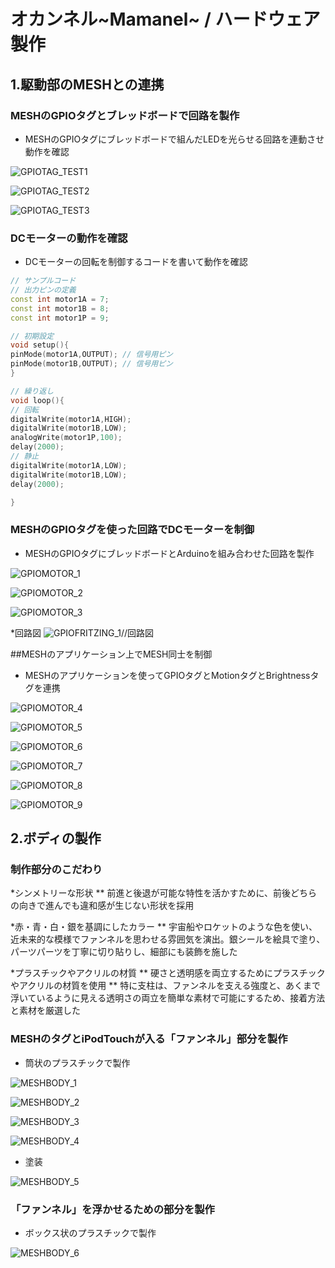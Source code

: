 # オカンネル~Mamanel~ / ハードウェア製作
## 1.駆動部のMESHとの連携
### MESHのGPIOタグとブレッドボードで回路を製作

* MESHのGPIOタグにブレッドボードで組んだLEDを光らせる回路を連動させ動作を確認

![GPIOTAG_TEST1](https://github.com/jphacks/KB_06/blob/deploy/Promotion/Images/Dev_Device/%E5%86%99%E7%9C%9F%202015-11-28%2014%2037%2059.jpg "Mamanel01")

![GPIOTAG_TEST2](https://github.com/jphacks/KB_06/blob/deploy/Promotion/Images/Dev_Device/%E5%86%99%E7%9C%9F%202015-11-28%2014%2038%2003.jpg "Mamanel02")

![GPIOTAG_TEST3](https://github.com/jphacks/KB_06/blob/deploy/Promotion/Images/Dev_Device/%E5%86%99%E7%9C%9F%202015-11-28%2014%2038%2010.jpg "Mamanel03")

### DCモーターの動作を確認
* DCモーターの回転を制御するコードを書いて動作を確認

```Arduino:motor_sample.ino
// サンプルコード
// 出力ピンの定義
const int motor1A = 7;
const int motor1B = 8;
const int motor1P = 9;

// 初期設定
void setup(){
pinMode(motor1A,OUTPUT); // 信号用ピン
pinMode(motor1B,OUTPUT); // 信号用ピン
}

// 繰り返し
void loop(){
// 回転
digitalWrite(motor1A,HIGH);
digitalWrite(motor1B,LOW);
analogWrite(motor1P,100);
delay(2000);
// 静止
digitalWrite(motor1A,LOW);
digitalWrite(motor1B,LOW);
delay(2000);

}
```


### MESHのGPIOタグを使った回路でDCモーターを制御
* MESHのGPIOタグにブレッドボードとArduinoを組み合わせた回路を製作

![GPIOMOTOR_1](https://github.com/jphacks/KB_06/blob/deploy/Promotion/Images/Dev_Device/%E5%86%99%E7%9C%9F%202015-11-28%2016%2026%2027.jpg "Mamanel04")

![GPIOMOTOR_2](https://github.com/jphacks/KB_06/blob/deploy/Promotion/Images/Dev_Device/%E5%86%99%E7%9C%9F%202015-11-28%2016%2024%2039.jpg "Mamanel05")

![GPIOMOTOR_3](https://github.com/jphacks/KB_06/blob/deploy/Promotion/Images/Dev_Device/%E5%86%99%E7%9C%9F%202015-11-28%2016%2026%2052.jpg "Mamanel06")

*回路図
![GPIOFRITZING_1](MESH_回路.png)//回路図


##MESHのアプリケーション上でMESH同士を制御
* MESHのアプリケーションを使ってGPIOタグとMotionタグとBrightnessタグを連携

![GPIOMOTOR_4](https://github.com/jphacks/KB_06/blob/deploy/Promotion/Images/Dev_Device/%E5%86%99%E7%9C%9F%202015-11-28%2016%2021%2031.png "Mamanel07")

![GPIOMOTOR_5](https://github.com/jphacks/KB_06/blob/deploy/Promotion/Images/Dev_Device/%E5%86%99%E7%9C%9F%202015-11-28%2016%2021%2037.png "Mamanel08")

![GPIOMOTOR_6](https://github.com/jphacks/KB_06/blob/deploy/Promotion/Images/Dev_Device/%E5%86%99%E7%9C%9F%202015-11-28%2016%2021%2057.png "Mamanel09")

![GPIOMOTOR_7](https://github.com/jphacks/KB_06/blob/deploy/Promotion/Images/Dev_Device/%E5%86%99%E7%9C%9F%202015-11-28%2016%2022%2004.png "Mamanel10")

![GPIOMOTOR_8](https://github.com/jphacks/KB_06/blob/deploy/Promotion/Images/Dev_Device/%E5%86%99%E7%9C%9F%202015-11-28%2016%2022%2014.png "Mamanel11")

![GPIOMOTOR_9](https://github.com/jphacks/KB_06/blob/deploy/Promotion/Images/Dev_Device/%E5%86%99%E7%9C%9F%202015-11-28%2016%2023%2053.png "Mamanel12")

## 2.ボディの製作

### 制作部分のこだわり
*シンメトリーな形状
** 前進と後退が可能な特性を活かすために、前後どちらの向きで進んでも違和感が生じない形状を採用

*赤・青・白・銀を基調にしたカラー
** 宇宙船やロケットのような色を使い、近未来的な模様でファンネルを思わせる雰囲気を演出。銀シールを絵具で塗り、パーツパーツを丁寧に切り貼りし、細部にも装飾を施した

*プラスチックやアクリルの材質
** 硬さと透明感を両立するためにプラスチックやアクリルの材質を使用
** 特に支柱は、ファンネルを支える強度と、あくまで浮いているように見える透明さの両立を簡単な素材で可能にするため、接着方法と素材を厳選した


### MESHのタグとiPodTouchが入る「ファンネル」部分を製作


* 筒状のプラスチックで製作

![MESHBODY_1](https://github.com/jphacks/KB_06/blob/update_Devlog/Promotion/Images/Dev_Device/DSC01637.JPG "Mamanel13")

![MESHBODY_2](https://github.com/jphacks/KB_06/blob/update_Devlog/Promotion/Images/Dev_Device/DSC01638.jpg "Mamanel14")

![MESHBODY_3](https://github.com/jphacks/KB_06/blob/update_Devlog/Promotion/Images/Dev_Device/DSC01639.jpg "Mamanel15")

![MESHBODY_4](https://github.com/jphacks/KB_06/blob/update_Devlog/Promotion/Images/Dev_Device/DSC01640.JPG "Mamanel16")

* 塗装

![MESHBODY_5](https://github.com/jphacks/KB_06/blob/update_Devlog/Promotion/Images/Dev_Device/DSC01643.JPG "Mamanel17")

### 「ファンネル」を浮かせるための部分を製作

* ボックス状のプラスチックで製作

![MESHBODY_6](https://github.com/jphacks/KB_06/blob/update_Devlog/Promotion/Images/Dev_Device/DSC01634.jpg "Mamanel18")
